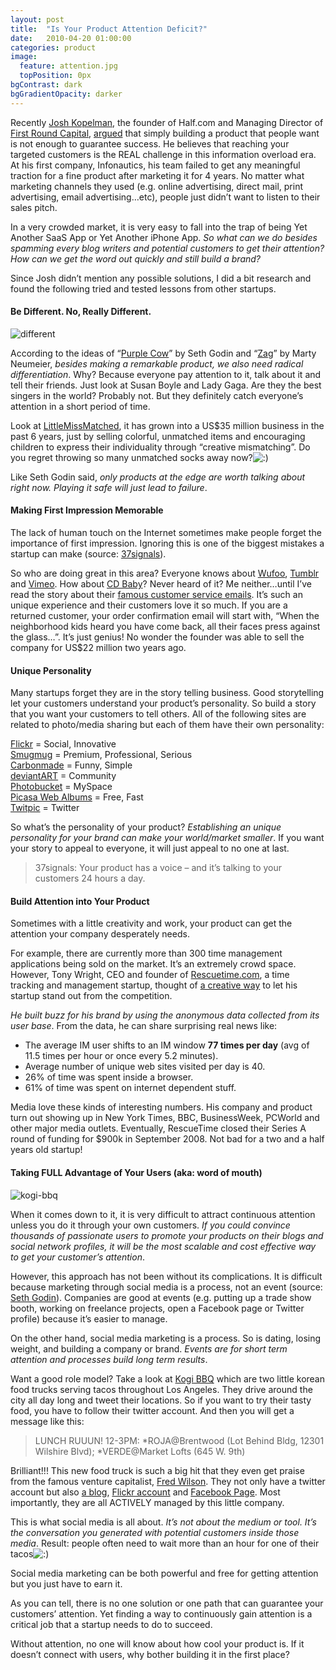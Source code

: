 ```yaml
---
layout: post
title:  "Is Your Product Attention Deficit?"
date:   2010-04-20 01:00:00
categories: product
image:
  feature: attention.jpg
  topPosition: 0px
bgContrast: dark
bgGradientOpacity: darker
---
```


Recently [Josh Kopelman](http://www.linkedin.com/in/jkopelman), the founder of Half.com and Managing Director of [First Round Capital](http://firstround.com), [argued](http://redeye.firstround.com/2010/04/everyone-i-spoke-with-loved-the-idea.html) that simply building a product that people want is not enough to guarantee success. He believes that reaching your targeted customers is the REAL challenge in this information overload era. At his first company, Infonautics, his team failed to get any meaningful traction for a fine product after marketing it for 4 years. No matter what marketing channels they used (e.g. online advertising, direct mail, print advertising, email advertising…etc), people just didn’t want to listen to their sales pitch.

In a very crowded market, it is very easy to fall into the trap of being Yet Another SaaS App or Yet Another iPhone App. _So what can we do besides spamming every blog writers and potential customers to get their attention? How can we get the word out quickly and still build a brand?_

Since Josh didn’t mention any possible solutions, I did a bit research and found the following tried and tested lessons from other startups.

#### Be Different. No, Really Different.

![](http://blog.primitus.com/wp-content/uploads/2010/04/1.jpg "different")

According to the ideas of “[Purple Cow](http://www.sethgodin.com/purple/)” by Seth Godin and “[Zag](http://www.amazon.com/Zag-Number-Strategy-High-Performance-Brands/dp/0321426770)” by Marty Neumeier, _besides making a remarkable product, we also need radical differentiation_. Why? Because everyone pay attention to it, talk about it and tell their friends. Just look at Susan Boyle and Lady Gaga. Are they the best singers in the world? Probably not. But they definitely catch everyone’s attention in a short period of time.

Look at [LittleMissMatched](http://www.littlemissmatched.com), it has grown into a US$35 million business in the past 6 years, just by selling colorful, unmatched items and encouraging children to express their individuality through “creative mismatching”. Do you regret throwing so many unmatched socks away now?![:)](http://blog.primitus.com/wp-includes/images/smilies/simple-smile.png)

Like Seth Godin said, _only products at the edge are worth talking about right now. Playing it safe will just lead to failure_.

#### Making First Impression Memorable

The lack of human touch on the Internet sometimes make people forget the importance of first impression. Ignoring this is one of the biggest mistakes a startup can make (source: [37signals](http://gettingreal.37signals.com/ch09_The_Blank_Slate.php)).

So who are doing great in this area? Everyone knows about [Wufoo](http://wufoo.com), [Tumblr](http://tumblr.com) and [Vimeo](http://vimeo.com). How about [CD Baby](http://cdbaby.com)? Never heard of it? Me neither…until I’ve read the story about their [famous customer service emails](http://sharealike.org/index.php/2009/10/07/cd-babys-shipment-confirmation-email/). It’s such an unique experience and their customers love it so much. If you are a returned customer, your order confirmation email will start with, “When the neighborhood kids heard you have come back, all their faces press against the glass…”. It’s just genius! No wonder the founder was able to sell the company for US$22 million two years ago.

#### Unique Personality

Many startups forget they are in the story telling business. Good storytelling let your customers understand your product’s personality. So build a story that you want your customers to tell others. All of the following sites are related to photo/media sharing but each of them have their own personality:

[Flickr](http://flickr.com) = Social, Innovative  
 [Smugmug](http://smugmug.com) = Premium, Professional, Serious  
 [Carbonmade](http://carbonmade.com) = Funny, Simple  
 [deviantART](http://deviantART.com) = Community  
 [Photobucket](http://Photobucket.com) = MySpace  
 [Picasa Web Albums](http://picasaweb.google.com) = Free, Fast  
 [Twitpic](http://Twitpic.com) = Twitter

So what’s the personality of your product? _Establishing an unique personality for your brand can make your world/market smaller_. If you want your story to appeal to everyone, it will just appeal to no one at last.

> 37signals: Your product has a voice – and it’s talking to your customers 24 hours a day.

#### Build Attention into Your Product

Sometimes with a little creativity and work, your product can get the attention your company desperately needs.

For example, there are currently more than 300 time management applications being sold on the market. It’s an extremely crowd space. However, Tony Wright, CEO and founder of [Rescuetime.com](http://Rescuetime.com), a time tracking and management startup, thought of [a creative way](http://blog.avangate.com/startup-software-business/) to let his startup stand out from the competition.

_He built buzz for his brand by using the anonymous data collected from its user base_. From the data, he can share surprising real news like:

*   The average IM user shifts to an IM window **77 times per day** (avg of 11.5 times per hour or once every 5.2 minutes).
*   Average number of unique web sites visited per day is 40.
*   26% of time was spent inside a browser.
*   61% of time was spent on internet dependent stuff.

Media love these kinds of interesting numbers. His company and product turn out showing up in New York Times, BBC, BusinessWeek, PCWorld and other major media outlets. Eventually, RescueTime closed their Series A round of funding for $900k in September 2008\. Not bad for a two and a half years old startup!

#### Taking FULL Advantage of Your Users (aka: word of mouth)

![](http://blog.primitus.com/wp-content/uploads/2010/04/kogi-bbq.jpg "kogi-bbq")

When it comes down to it, it is very difficult to attract continuous attention unless you do it through your own customers. _If you could convince thousands of passionate users to promote your products on their blogs and social network profiles, it will be the most scalable and cost effective way to get your customer’s attention_.

However, this approach has not been without its complications. It is difficult because marketing through social media is a process, not an event (source: [Seth Godin](http://sethgodin.typepad.com/seths_blog/2009/12/the-reason-social-media-is-so-difficult-for-most-organizations.html)). Companies are good at events (e.g. putting up a trade show booth, working on freelance projects, open a Facebook page or Twitter profile) because it’s easier to manage.

On the other hand, social media marketing is a process. So is dating, losing weight, and building a company or brand. _Events are for short term attention and processes build long term results_.

Want a good role model? Take a look at [Kogi BBQ](http://kogibbq.com/) which are two little korean food trucks serving tacos throughout Los Angeles. They drive around the city all day long and tweet their locations. So if you want to try their tasty food, you have to follow their twitter account. And then you will get a message like this:

> LUNCH RUUUN! 12-3PM: *ROJA@Brentwood (Lot Behind Bldg, 12301 Wilshire Blvd); *VERDE@Market Lofts (645 W. 9th)

Brilliant!!! This new food truck is such a big hit that they even get praise from the famous venture capitalist, [Fred Wilson](http://www.avc.com/a_vc/2009/04/earning-your-media.html). They not only have a twitter account but also [a blog](http://kogibbq.com/), [Flickr account](http://www.flickr.com/photos/kogibbq/) and [Facebook Page](http://www.facebook.com/pages/Kogi-BBQ/69270921928). Most importantly, they are all ACTIVELY managed by this little company.

This is what social media is all about. _It’s not about the medium or tool. It’s the conversation you generated with potential customers inside those media_. Result: people often need to wait more than an hour for one of their tacos![:)](http://blog.primitus.com/wp-includes/images/smilies/simple-smile.png)

Social media marketing can be both powerful and free for getting attention but you just have to earn it.

As you can tell, there is no one solution or one path that can guarantee your customers’ attention. Yet finding a way to continuously gain attention is a critical job that a startup needs to do to succeed.

Without attention, no one will know about how cool your product is. If it doesn’t connect with users, why bother building it in the first place?
